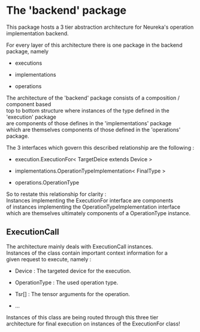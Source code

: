 
# The 'backend' package #

This package hosts a 3 tier abstraction architecture
for Neureka's operation implementation backend.

For every layer of this architecture there is one package
in the backend package, namely <br>

- executions

- implementations

- operations

The architecture of the 'backend' package consists of a composition / component based <br>
top to bottom structure where instances of the type defined in the 'execution' package <br>
are components of those defines in the 'implementations' package <br>
which are themselves components of those defined in the 'operations' package. <br>

The 3 interfaces which govern this described relationship are the following :

- execution.ExecutionFor< TargetDeice extends Device >

- implementations.OperationTypeImplementation< FinalType >

- operations.OperationType

So to restate this relationship for clarity : <br>
Instances implementing the ExecutionFor interface are components <br>
of instances implementing the OperationTypeImplementation interface <br>
which are themselves ultimately components of a OperationType instance. <br>

## ExecutionCall ##

The architecture mainly deals with ExecutionCall instances. <br>
Instances of the class contain important context information for a <br>
given request to execute, namely : <br>

- Device : The targeted device for the execution.

- OperationType : The used operation type.

- Tsr[] : The tensor arguments for the operation.

- ... 

Instances of this class are being routed through this three tier <br>
architecture for final execution on instances of the ExecutionFor class! <br>


